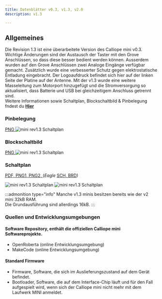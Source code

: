 ```yaml
---
title: Datenblätter v0.3, v1.3, v2.0
description: v1.3

---
```


<script>
import MiniRevSchaltplanPNG1 from '$img/datenblaetter/Calliope mini rev1.3_schaltplan1.png';
import MiniRevSchaltplanPNG2 from '$img/datenblaetter/Calliope mini rev1.3-2_schaltplan2.png';
import MiniRevBlock from '$img/datenblaetter/Calliope-mini-1.3-Blockschaltbild-01.png';
import MiniRevPins from '$img/datenblaetter/Calliope_mini_1.3_pinout_fin.jpg';
</script> 

## Allgemeines

Die Revision 1.3 ist eine überarbeitete Version des Calliope mini v0.3. Wichtige Änderungen sind der Austausch der Taster mit den Grove Anschlüssen, so dass diese besser bedient werden können. Ausserdem wurden auf den Grove Anschlüssen zwei Analoge Eingänge verfügbar gemacht. Zusätzlich wurde eine verbesserter Schutz gegen elektrostatische Entladung eingebracht. Der Logoaufdruck befindet sich hier auf der linken Seite der Platine auf der Antenne. Mit der v1.3 wurde eine weitere Masseleitung zum Motorport hinzugefügt und die Stromversorgung so aktualisiert, dass Batterie und USB bei gleichzeitigem Anschluss getrennt sind.  
Weitere Informationen sowie Schaltplan, Blockschaltbild & Pinbelegung fndest du **[Hier](https://calliope-mini.github.io/v20/)**

### Pinbelegung

<a href={MiniRevPins} target="_blank">PNG <a>
<img src={MiniRevPins} alt="mini rev1.3 Schaltplan" />

### Blockschaltbild

<a href={MiniRevBlock} target="_blank">PNG <a>
<img src={MiniRevBlock} alt="mini rev1.3 Schaltplan" />

### Schaltplan

<a href="datenblaetter/Calliope mini rev1.3_schaltplan.pdf" target="_blank">PDF, <a> 
<a href={MiniRevSchaltplanPNG1} target="_blank" alt="mini rev1.3 Schaltplan">PNG1, <a>
<a href={MiniRevSchaltplanPNG2} target="_blank" alt="mini rev1.3 Schaltplan">PNG2, <a>
(*Eagle* 
<a href="datenblaetter/Calliope mini rev1.3_schaltplan.sch" download target="_blank">SCH, <a>
<a href="datenblaetter/Calliope mini rev1.3_schaltplan.brd" download target="_blank">BRD<a>)

<img src={MiniRevSchaltplanPNG1} alt="mini rev1.3 Schaltplan" />
<img src={MiniRevSchaltplanPNG2} alt="mini rev1.3 Schaltplan" />

:::admonition type="info"
Manche v1.3 minis besitzen bereits wie der v2 mini 32kB RAM.<br>Die Grundausführung sind allerdings 16kB.
:::

### Quellen und Entwicklungsumgebungen

#### Software Repository, enthält die offiziellen Calliope mini Softwareprojekte.

- OpenRoberta (online Entwicklungsumgebung)
- MakeCode (online Entwicklungsumgebung)

#### Standard Firmware

- Firmware, Software, die sich im Auslieferungszustand auf dem Gerät befindet.
- Bootloader, Software, die auf dem Interface-Chip läuft und für den Fall aufgespielt wird, wenn sich der Calliope mini nicht mehr mit dem Laufwerk MINI anmeldet.



